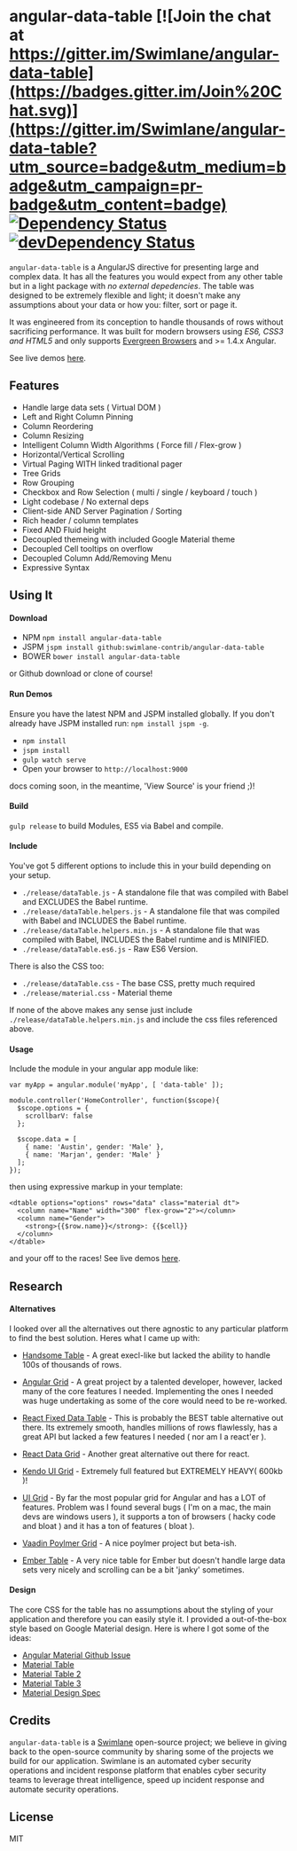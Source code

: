 # angular-data-table [![Join the chat at https://gitter.im/Swimlane/angular-data-table](https://badges.gitter.im/Join%20Chat.svg)](https://gitter.im/Swimlane/angular-data-table?utm_source=badge&utm_medium=badge&utm_campaign=pr-badge&utm_content=badge) [![Dependency Status](https://david-dm.org/Swimlane/angular-data-data.svg)](https://david-dm.org/Swimlane/angular-data-data) [![devDependency Status](https://david-dm.org/Swimlane/angular-data-data/dev-status.svg)](https://david-dm.org/Swimlane/angular-data-data#info=devDependencies)

`angular-data-table` is a AngularJS directive for presenting large and complex data.  It has all the features you would expect from any other table but in a light package with _no external depedencies_. The table was designed to be extremely flexible and light; it doesn't make any assumptions about your data or how you: filter, sort or page it.

It was engineered from its conception to handle thousands of rows without sacrificing performance.  It was built for modern browsers using _ES6, CSS3 and HTML5_ and only supports [Evergreen Browsers](http://eisenbergeffect.bluespire.com/evergreen-browsers/) and >= 1.4.x Angular.

See live demos [here](http://swimlane.github.io/angular-data-table/).

## Features

- Handle large data sets ( Virtual DOM )
- Left and Right Column Pinning
- Column Reordering
- Column Resizing
- Intelligent Column Width Algorithms ( Force fill / Flex-grow )
- Horizontal/Vertical Scrolling
- Virtual Paging WITH linked traditional pager
- Tree Grids
- Row Grouping
- Checkbox and Row Selection ( multi / single / keyboard / touch )
- Light codebase / No external deps
- Client-side AND Server Pagination / Sorting
- Rich header / column templates
- Fixed AND Fluid height
- Decoupled themeing with included Google Material theme
- Decoupled Cell tooltips on overflow
- Decoupled Column Add/Removing Menu
- Expressive Syntax

## Using It

#### Download

- NPM `npm install angular-data-table`
- JSPM `jspm install github:swimlane-contrib/angular-data-table`
- BOWER `bower install angular-data-table`

or Github download or clone of course!

#### Run Demos

Ensure you have the latest NPM and JSPM installed globally.  If you don't already have JSPM installed run: `npm install jspm -g`.

- `npm install`
- `jspm install`
- `gulp watch serve`
- Open your browser to `http://localhost:9000`

docs coming soon, in the meantime, 'View Source' is your friend ;)!

#### Build

`gulp release` to build Modules, ES5 via Babel and compile.

#### Include

You've got 5 different options to include this in your build depending on your setup.

- `./release/dataTable.js` - A standalone file that was compiled with Babel and EXCLUDES the Babel runtime.
- `./release/dataTable.helpers.js` - A standalone file that was compiled with Babel and INCLUDES the Babel runtime.
- `./release/dataTable.helpers.min.js` - A standalone file that was compiled with Babel, INCLUDES the Babel runtime and is MINIFIED.
- `./release/dataTable.es6.js` - Raw ES6 Version.

There is also the CSS too:

- `./release/dataTable.css` - The base CSS, pretty much required
- `./release/material.css` - Material theme

If none of the above makes any sense just include `./release/dataTable.helpers.min.js` and include the css files referenced above.

#### Usage

Include the module in your angular app module like:

    var myApp = angular.module('myApp', [ 'data-table' ]);

    module.controller('HomeController', function($scope){
      $scope.options = {
        scrollbarV: false
      };

      $scope.data = [
        { name: 'Austin', gender: 'Male' },
        { name: 'Marjan', gender: 'Male' }
      ];
    });

then using expressive markup in your template:

    <dtable options="options" rows="data" class="material dt">
      <column name="Name" width="300" flex-grow="2"></column>
      <column name="Gender">
        <strong>{{$row.name}}</strong>: {{$cell}}
      </column>
    </dtable>

and your off to the races! See live demos [here](http://swimlane.github.io/angular-data-table/).

## Research

#### Alternatives

I looked over all the alternatives out there agnostic to any particular platform to find the best solution.  Heres what I came up with:

- [Handsome Table](http://handsontable.github.io/ngHandsontable/) - A great execl-like but lacked the ability to handle 100s of thousands of rows.

- [Angular Grid](http://www.angulargrid.com/) - A great project by a talented developer, however, lacked many of the core features I needed.  Implementing the ones I needed was huge undertaking as some of the core would need to be re-worked.

- [React Fixed Data Table](https://facebook.github.io/fixed-data-table/) - This is probably the BEST table alternative out there.  Its extremely smooth, handles millions of rows flawlessly, has a great API but lacked a few features I needed ( nor am I a react'er ).

- [React Data Grid](https://github.com/zippyui/react-datagrid) - Another great alternative out there for react.

- [Kendo UI Grid](http://demos.telerik.com/kendo-ui/grid/index) - Extremely full featured but EXTREMELY HEAVY( 600kb )!

- [UI Grid](http://ui-grid.info) - By far the most popular grid for Angular and has a LOT of features. Problem was I found several bugs ( I'm on a mac, the main devs are windows users ), it supports a ton of browsers ( hacky code and bloat ) and it has a ton of features ( bloat ).

- [Vaadin Poylmer Grid](http://demo.vaadin.com/sampler/#ui/grids-and-trees/grid) - A nice poylmer project but beta-ish.

- [Ember Table](http://addepar.github.io/ember-table/) - A very nice table for Ember but doesn't handle large data sets very nicely and scrolling can be a bit 'janky' sometimes.

#### Design

The core CSS for the table has no assumptions about the styling of your application and therefore you can easily style it.  I provided a out-of-the-box style based on Google Material design.  Here is where I got some of the ideas:

- [Angular Material Github Issue](https://github.com/angular/material/issues/796)
- [Material Table](https://github.com/daniel-nagy/md-data-table)
- [Material Table 2](http://danielnagy.me/md-data-table/)
- [Material Table 3](http://codepen.io/zavoloklom/pen/IGkDz)
- [Material Design Spec](http://www.google.com/design/spec/components/data-tables.html#data-tables-tables-within-cards)

## Credits

`angular-data-table` is a [Swimlane](http://swimlane.com) open-source project; we believe in giving back to the open-source community by sharing some of the projects we build for our application. Swimlane is an automated cyber security operations and incident response platform that enables cyber security teams to leverage threat intelligence, speed up incident response and automate security operations.

## License
MIT
